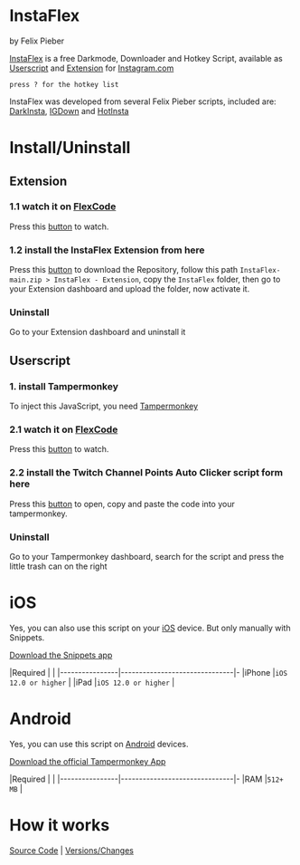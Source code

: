 # InstaFlex
by Felix Pieber



[InstaFlex](https://github.com/felixpieber/InstaFlex) is a free Darkmode, Downloader and Hotkey Script, available as [Userscript](https://github.com/felixpieber/InstaFlex/blob/main/InstaFlex.user.js) and [Extension](https://github.com/felixpieber/InstaFlex/tree/main/InstaFlex%20-%20Extension) for [Instagram.com](https://www.instagram.com/)

`press ? for the hotkey list`

InstaFlex was developed from several Felix Pieber scripts, included are: [DarkInsta](https://felixpieber.github.io/web/projects/FlexCode/index.html#darkinsta), [IGDown](https://felixpieber.github.io/web/projects/FlexCode/index.html#igdown) and [HotInsta](https://felixpieber.github.io/web/projects/FlexCode/index.html#hotinsta)


# Install/Uninstall
## Extension
### 1.1 watch it on [FlexCode](https://felixpieber.github.io/web/projects/FlexCode/)
Press this [button](https://felixpieber.github.io/web/projects/FlexCode/index.html#instaflexextension) to watch.

### 1.2 install the InstaFlex Extension from here
Press this [button](https://github.com/felixpieber/InstaFlex/archive/refs/heads/main.zip) to download the Repository, follow this path `InstaFlex-main.zip > InstaFlex - Extension`, copy the `InstaFlex` folder, then go to your Extension dashboard and upload the folder, now activate it.

### Uninstall
Go to your Extension dashboard and uninstall it

## Userscript
### 1. install Tampermonkey
To inject this JavaScript, you need [Tampermonkey](http://tampermonkey.net/)

### 2.1 watch it on [FlexCode](https://felixpieber.github.io/web/projects/FlexCode/)
Press this [button](https://felixpieber.github.io/web/projects/FlexCode/index.html#instaflex) to watch.

### 2.2 install the Twitch Channel Points Auto Clicker script form here
Press this [button](https://github.com/felixpieber/InstaFlex/blob/main/InstaFlex.user.js) to open, copy and paste the code into your tampermonkey.

### Uninstall
Go to your Tampermonkey dashboard, search for the script and press the little trash can on the right

# iOS
Yes, you can also use this script on your [iOS](https://en.wikipedia.org/wiki/IOS) device. But only manually with Snippets.

[Download the Snippets app](https://apps.apple.com/us/app/safari-snippets/id1126048257)

|Required        |                          	 |
|----------------|-------------------------------|-
|iPhone			 |`iOS 12.0 or higher`           |
|iPad         	 |`iOS 12.0 or higher`           |


# Android
Yes, you can use this script on [Android](https://en.wikipedia.org/wiki/Android_%28operating_system%29) devices.

[Download the official Tampermonkey App](https://play.google.com/store/apps/details?id=net.biniok.tampermonkey)

|Required        |                          	 |
|----------------|-------------------------------|-
|RAM		 	 |`512+ MB`           			 |

# How it works
[Source Code](https://github.com/felixpieber/InstaFlex) | [Versions/Changes](https://github.com/felixpieber/InstaFlex/commits/main)